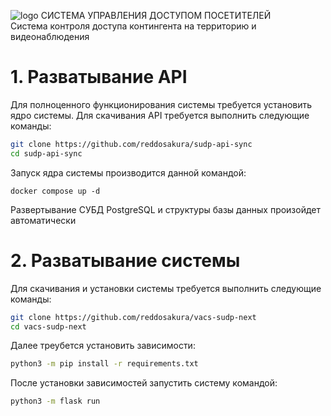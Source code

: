 ![logo](https://github.com/user-attachments/assets/a5c49f82-178a-4766-8f4c-7ba6a1ce94f5) 
СИСТЕМА УПРАВЛЕНИЯ ДОСТУПОМ ПОСЕТИТЕЛЕЙ
<br>Система контроля доступа контингента на территорию и видеонаблюдения

<h1>1. Разватывание API</h1>
Для полноценного функционирования системы требуется установить ядро системы. Для скачивания API требуется выполнить следующие команды:

```bash
git clone https://github.com/reddosakura/sudp-api-sync
cd sudp-api-sync
```

Запуск ядра системы производится данной командой:
```
docker compose up -d
```
Развертывание СУБД PostgreSQL и структуры базы данных произойдет автоматически

<h1>2. Разватывание системы</h1>
Для скачивания и установки системы требуется выполнить следующие команды:

```bash
git clone https://github.com/reddosakura/vacs-sudp-next
cd vacs-sudp-next
```
Далее треубется установить зависимости:
```bash
python3 -m pip install -r requirements.txt
```

После установки зависимостей запустить систему командой:
```bash
python3 -m flask run
```
